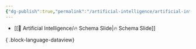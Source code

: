```yaml
---
{"dg-publish":true,"permalink":"/artificial-intelligence/artificial-intelligence/"}
---
```



- [[🧠 Artificial Intelligence/🔥 Schema Slide\|🔥 Schema Slide]]

{ .block-language-dataview}
